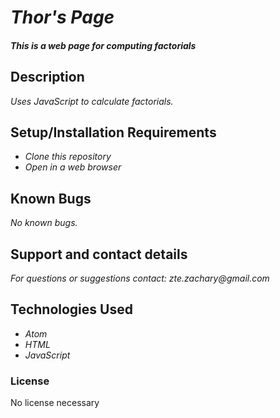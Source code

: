 # _Thor's Page_

#### _This is a web page for computing factorials_

## Description

_Uses JavaScript to calculate factorials._

## Setup/Installation Requirements

* _Clone this repository_
* _Open in a web browser_

## Known Bugs

_No known bugs._

## Support and contact details

_For questions or suggestions contact: zte.zachary@gmail.com_

## Technologies Used

* _Atom_
* _HTML_
* _JavaScript_

### License
No license necessary
